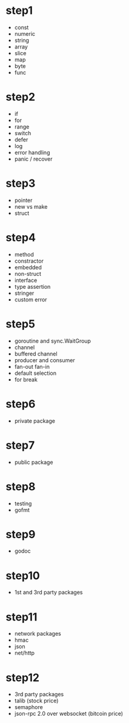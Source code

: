# step1
- const
- numeric
- string
- array
- slice
- map
- byte
- func

# step2
- if
- for
- range
- switch
- defer
- log
- error handling
- panic / recover

# step3
- pointer
- new vs make
- struct

# step4
- method
- constractor
- embedded
- non-struct
- interface
- type assertion
- stringer
- custom error

# step5
- goroutine and sync.WaitGroup
- channel
- buffered channel
- producer and consumer
- fan-out fan-in
- default selection
- for break

# step6
- private package

# step7 
- public package

# step8
- testing
- gofmt

# step9
- godoc

# step10
- 1st and 3rd party packages


# step11
- network packages
- hmac
- json
- net/http

# step12
- 3rd party packages
- talib (stock price)
- semaphore
- json-rpc 2.0 over websocket (bitcoin price)
